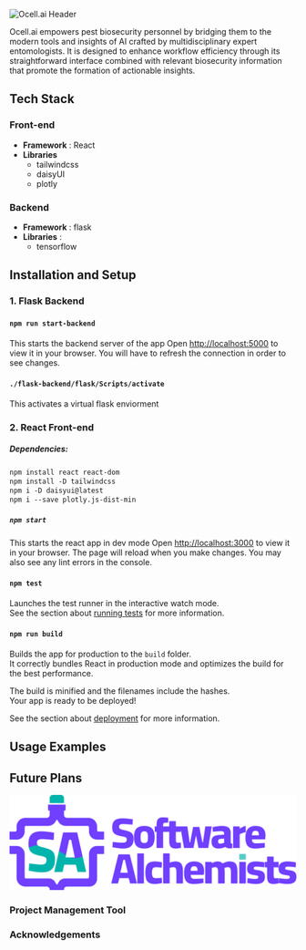 ![Ocell.ai Header](../capstone-project-team-35/src/assets/branding/swirls-bg_white-logo.png)

Ocell.ai empowers pest biosecurity personnel by bridging them to the modern tools and insights of AI crafted by multidisciplinary expert entomologists. It is designed to enhance workflow efficiency through its straightforward interface combined with relevant biosecurity information that promote the formation of actionable insights.

## Tech Stack

### Front-end

- **Framework** : React
- **Libraries**
  - tailwindcss
  - daisyUI
  - plotly

### Backend

- **Framework** : flask
- **Libraries** :
  - tensorflow

## Installation and Setup

### 1. Flask Backend

#### `npm run start-backend`

This starts the backend server of the app
Open [http://localhost:5000](http://localhost:5000) to view it in your browser.
You will have to refresh the connection in order to see changes.

#### `./flask-backend/flask/Scripts/activate`

This activates a virtual flask enviorment

### 2. React Front-end

##### Dependencies:

```
npm install react react-dom
npm install -D tailwindcss
npm i -D daisyui@latest
npm i --save plotly.js-dist-min
```

##### `npm start`

This starts the react app in dev mode
Open [http://localhost:3000](http://localhost:3000) to view it in your browser.
The page will reload when you make changes.
You may also see any lint errors in the console.

#### `npm test`

Launches the test runner in the interactive watch mode.\
See the section about [running tests](https://facebook.github.io/create-react-app/docs/running-tests) for more information.

#### `npm run build`

Builds the app for production to the `build` folder.\
It correctly bundles React in production mode and optimizes the build for the best performance.

The build is minified and the filenames include the hashes.\
Your app is ready to be deployed!

See the section about [deployment](https://facebook.github.io/create-react-app/docs/deployment) for more information.

## Usage Examples

## Future Plans

![team logo](team35_logo.png)

### Project Management Tool

### Acknowledgements
